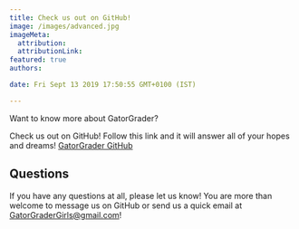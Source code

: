 ```yaml
---
title: Check us out on GitHub!
image: /images/advanced.jpg
imageMeta:
  attribution:
  attributionLink:
featured: true
authors:

date: Fri Sept 13 2019 17:50:55 GMT+0100 (IST)

---
```


Want to know more about GatorGrader?

Check us out on GitHub! Follow this link and it will answer all of your hopes
and dreams! [GatorGrader GitHub](https://github.com/orgs/GatorEducator/teams/gatorgrader)


## Questions

If you have any questions at all, please let us know! You are more than welcome
to message us on GitHub or send us a quick email at GatorGraderGirls@gmail.com!
